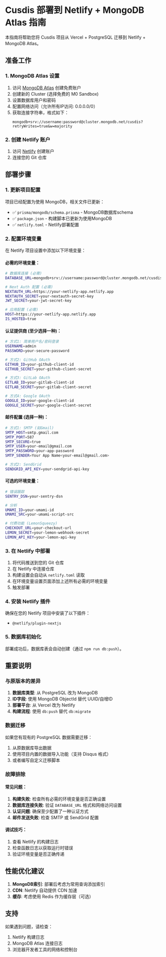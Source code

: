 # Cusdis 部署到 Netlify + MongoDB Atlas 指南

本指南将帮助您将 Cusdis 项目从 Vercel + PostgreSQL 迁移到 Netlify + MongoDB Atlas。

## 准备工作

### 1. MongoDB Atlas 设置

1. 访问 [MongoDB Atlas](https://www.mongodb.com/cloud/atlas) 创建免费账户
2. 创建新的 Cluster (选择免费的 M0 Sandbox)
3. 设置数据库用户和密码
4. 配置网络访问（允许所有IP访问: 0.0.0.0/0）
5. 获取连接字符串，格式如下：
   ```
   mongodb+srv://username:password@cluster.mongodb.net/cusdis?retryWrites=true&w=majority
   ```

### 2. 创建 Netlify 账户

1. 访问 [Netlify](https://netlify.com) 创建账户
2. 连接您的 Git 仓库

## 部署步骤

### 1. 更新项目配置

项目已经配置为使用 MongoDB，相关文件已更新：
- ✅ `prisma/mongodb/schema.prisma` - MongoDB数据库schema
- ✅ `package.json` - 构建脚本已更新为使用MongoDB
- ✅ `netlify.toml` - Netlify部署配置

### 2. 配置环境变量

在 Netlify 项目设置中添加以下环境变量：

#### 必需的环境变量：

```bash
# 数据库连接 (必需)
DATABASE_URL=mongodb+srv://username:password@cluster.mongodb.net/cusdis?retryWrites=true&w=majority

# Next Auth 配置 (必需)
NEXTAUTH_URL=https://your-netlify-app.netlify.app
NEXTAUTH_SECRET=your-nextauth-secret-key
JWT_SECRET=your-jwt-secret-key

# 应用配置 (必需)
HOST=https://your-netlify-app.netlify.app
IS_HOSTED=true
```

#### 认证提供商 (至少选择一种)：

```bash
# 方式1: 简单用户名/密码登录
USERNAME=admin
PASSWORD=your-secure-password

# 方式2: GitHub OAuth
GITHUB_ID=your-github-client-id
GITHUB_SECRET=your-github-client-secret

# 方式3: GitLab OAuth  
GITLAB_ID=your-gitlab-client-id
GITLAB_SECRET=your-gitlab-client-secret

# 方式4: Google OAuth
GOOGLE_ID=your-google-client-id
GOOGLE_SECRET=your-google-client-secret
```

#### 邮件配置 (选择一种)：

```bash
# 方式1: SMTP (如Gmail)
SMTP_HOST=smtp.gmail.com
SMTP_PORT=587
SMTP_SECURE=true
SMTP_USER=your-email@gmail.com
SMTP_PASSWORD=your-app-password
SMTP_SENDER=Your App Name<your-email@gmail.com>

# 方式2: SendGrid
SENDGRID_API_KEY=your-sendgrid-api-key
```

#### 可选的环境变量：

```bash
# 错误跟踪
SENTRY_DSN=your-sentry-dsn

# 分析
UMAMI_ID=your-umami-id
UMAMI_SRC=your-umami-script-src

# 付费功能 (LemonSqueezy)
CHECKOUT_URL=your-checkout-url
LEMON_SECRET=your-lemon-webhook-secret
LEMON_API_KEY=your-lemon-api-key
```

### 3. 在 Netlify 中部署

1. 将代码推送到您的 Git 仓库
2. 在 Netlify 中连接仓库
3. 构建设置会自动从 `netlify.toml` 读取
4. 在环境变量设置页面添加上述所有必需的环境变量
5. 触发部署

### 4. 安装 Netlify 插件

确保在您的 Netlify 项目中安装了以下插件：
- `@netlify/plugin-nextjs`

### 5. 数据库初始化

部署成功后，数据库表会自动创建（通过 `npm run db:push`）。

## 重要说明

### 与原版本的差异

1. **数据库类型**: 从 PostgreSQL 改为 MongoDB
2. **ID字段**: 使用 MongoDB ObjectId 替代 UUID/自增ID
3. **部署平台**: 从 Vercel 改为 Netlify
4. **构建流程**: 使用 `db:push` 替代 `db:migrate`

### 数据迁移

如果您有现有的 PostgreSQL 数据需要迁移：

1. 从原数据库导出数据
2. 使用项目内置的数据导入功能（支持 Disqus 格式）
3. 或者编写自定义迁移脚本

### 故障排除

#### 常见问题：

1. **构建失败**: 检查所有必需的环境变量是否正确设置
2. **数据库连接失败**: 验证 `DATABASE_URL` 格式和网络访问设置
3. **认证问题**: 确保至少配置了一种认证方式
4. **邮件发送失败**: 检查 SMTP 或 SendGrid 配置

#### 调试技巧：

1. 查看 Netlify 的构建日志
2. 检查函数日志以获取运行时错误
3. 验证环境变量是否正确传递

## 性能优化建议

1. **MongoDB索引**: 部署后考虑为常用查询添加索引
2. **CDN**: Netlify 自动提供 CDN 加速
3. **缓存**: 考虑使用 Redis 作为缓存层（可选）

## 支持

如果遇到问题，请检查：
1. Netlify 构建日志
2. MongoDB Atlas 连接日志
3. 浏览器开发者工具的网络和控制台 